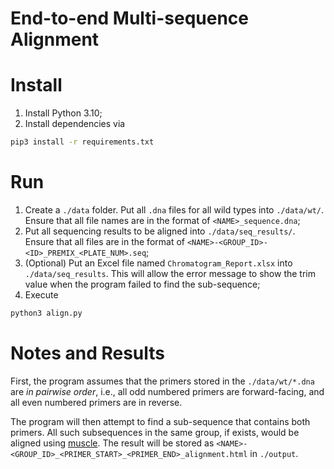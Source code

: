 # End-to-end Multi-sequence Alignment

# Install
1. Install Python 3.10;
2. Install dependencies via
```bash
pip3 install -r requirements.txt
```

# Run
1. Create a `./data` folder. Put all `.dna` files for all wild types into `./data/wt/`. Ensure that all file names are 
in the format of `<NAME>_sequence.dna`;
2. Put all sequencing results to be aligned into `./data/seq_results/`. Ensure that all files are in the format of 
`<NAME>-<GROUP_ID>-<ID>_PREMIX_<PLATE_NUM>.seq`;
3. (Optional) Put an Excel file named `Chromatogram_Report.xlsx` into `./data/seq_results`. This will allow the error 
message to show the trim value when the program failed to find the sub-sequence; 
4. Execute
```bash
python3 align.py
```

# Notes and Results
First, the program assumes that the primers stored in the `./data/wt/*.dna` are _in pairwise order_, i.e., all odd numbered 
primers are forward-facing, and all even numbered primers are in reverse.

The program will then attempt to find a sub-sequence that contains both primers. All such subsequences in the same group,
if exists, would be aligned using [muscle](https://github.com/rcedgar/muscle). The result will be stored as 
`<NAME>-<GROUP_ID>_<PRIMER_START>_<PRIMER_END>_alignment.html` in `./output`.